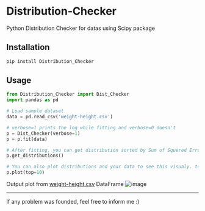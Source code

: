 # Distribution-Checker
Python Distribution Checker for datas using Scipy package

## Installation
```bash
pip install Distribution_Checker
```

## Usage
```python
from Distribution_Checker import Dist_Checker
import pandas as pd

# Load sample dataset
data = pd.read_csv('weight-height.csv')

# verbose=1 prints the log while fitting and verbose=0 doesn't
p = Dist_Checker(verbose=1)
p = p.fit(data)

# After fitting, you can get distribution sorted by Sum of Squered Error that fit your data, so the first distribution is the distribution that is closer to your data
p.get_distributions()

# You can also plot distributions and your data to see this visualy. top=10 means that you want to plot top 10 distributions that match your data
p.plot(top=10)
```
Output plot from [weight-height.csv](https://github.com/amirhr098/Distribution-Checker/files/9228716/weight-height.csv) DataFrame
![image](https://user-images.githubusercontent.com/95343201/182023160-48c8b978-6f71-433e-8f57-40965ed5ce35.png)

---
If any problem was founded, feel free to inform me :)